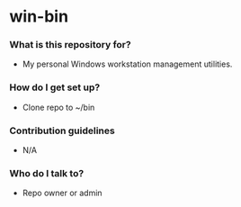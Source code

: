 # win-bin #

### What is this repository for? ###

* My personal Windows workstation management utilities.

### How do I get set up? ###

* Clone repo to ~/bin

### Contribution guidelines ###

* N/A

### Who do I talk to? ###

* Repo owner or admin
